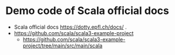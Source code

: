 # Demo code of Scala official docs

- Scala official docs https://dotty.epfl.ch/docs/ .
- https://github.com/scala/scala3-example-project
    - https://github.com/scala/scala3-example-project/tree/main/src/main/scala

